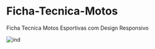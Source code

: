 # Ficha-Tecnica-Motos
Ficha Tecnica Motos Esportivas com Design Responsivo

![ind](https://user-images.githubusercontent.com/48594322/80926466-d99b3280-8d6d-11ea-9fd0-d3330b88c8f2.png)
